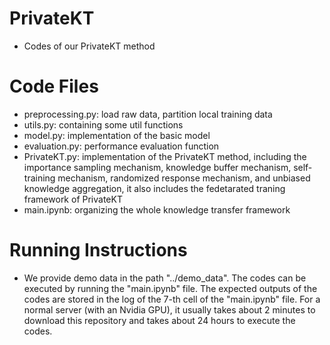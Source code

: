 # PrivateKT
- Codes of our PrivateKT method


# Code Files
- preprocessing.py: load raw data, partition local training data
- utils.py: containing some util functions
- model.py: implementation of the basic model
- evaluation.py: performance evaluation function
- PrivateKT.py: implementation of the PrivateKT method, including the importance sampling mechanism, knowledge buffer mechanism, self-training mechanism, randomized response mechanism, and unbiased knowledge aggregation, it also includes the fedetarated traning framework of PrivateKT 
- main.ipynb: organizing the whole knowledge transfer framework


# Running Instructions
- We provide demo data in the path "../demo_data". The codes can be executed by running the "main.ipynb" file. The expected outputs of the codes are stored in the log of the 7-th cell of the "main.ipynb" file. For a normal server (with an Nvidia GPU), it usually takes about 2 minutes to download this repository and takes about 24 hours to execute the codes.
